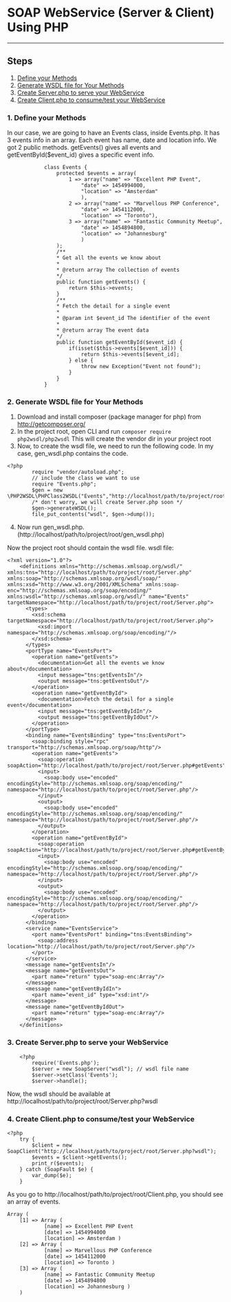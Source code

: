 # SOAP WebService (Server & Client) Using PHP
---
## Steps

1.  [Define your Methods](#1-define-your-methods)
2.  [Generate WSDL file for Your Methods](#2-generate-wSDL-file-for-your-methods)
3.  [Create Server.php to serve your WebService](#3-create-server.php-to-serve-your-webService)
4.  [Create Client.php to consume/test your WebService](#4-create-client.php-to-consume/test-your-webService)

### 1. Define your Methods

In our case, we are going to have an Events class, inside Events.php. It has 3 events info in an array. Each event has name, date and location info. We got 2 public methods. getEvents() gives all events and getEventById($event_id) gives a specific event info.

```        <?php
            class Events {
                protected $events = array(
                    1 => array("name" => "Excellent PHP Event",
                        "date" => 1454994000,
                        "location" => "Amsterdam"
                        ),
                    2 => array("name" => "Marvellous PHP Conference",
                        "date" => 1454112000,
                        "location" => "Toronto"),
                    3 => array("name" => "Fantastic Community Meetup",
                        "date" => 1454894800,
                        "location" => "Johannesburg"
                        )
                );
                /**
                * Get all the events we know about
                *
                * @return array The collection of events
                */
                public function getEvents() {
                    return $this->events;
                }
                /**
                * Fetch the detail for a single event
                *
                * @param int $event_id The identifier of the event
                *
                * @return array The event data
                */
                public function getEventById($event_id) {
                    if(isset($this->events[$event_id])) {
                        return $this->events[$event_id];
                    } else {
                        throw new Exception("Event not found");
                    }
                }
            }
```

### 2. Generate WSDL file for Your Methods

1.  Download and install composer (package manager for php) from http://getcomposer.org/
2.  In the project root, open CLI and run `composer require php2wsdl/php2wsdl` This will create the vendor dir in your project root
3.  Now, to create the wsdl file, we need to run the following code. In my case, gen_wsdl.php contains the code.
```
<?php
        require "vendor/autoload.php";
        // include the class we want to use
        require "Events.php";
        $gen = new \PHP2WSDL\PHPClass2WSDL("Events","http://localhost/path/to/project/root/Server.php"); 
        /* don't worry, we will create Server.php soon */
        $gen->generateWSDL();
        file_put_contents("wsdl", $gen->dump());
```
4.  Now run gen_wsdl.php. (http://localhost/path/to/project/root/gen_wsdl.php)

Now the project root should contain the wsdl file.
wsdl file:
```
<?xml version="1.0"?>
    <definitions xmlns="http://schemas.xmlsoap.org/wsdl/" xmlns:tns="http://localhost/path/to/project/root/Server.php" xmlns:soap="http://schemas.xmlsoap.org/wsdl/soap/" xmlns:xsd="http://www.w3.org/2001/XMLSchema" xmlns:soap-enc="http://schemas.xmlsoap.org/soap/encoding/" xmlns:wsdl="http://schemas.xmlsoap.org/wsdl/" name="Events" targetNamespace="http://localhost/path/to/project/root/Server.php">
      <types>
        <xsd:schema targetNamespace="http://localhost/path/to/project/root/Server.php">
          <xsd:import namespace="http://schemas.xmlsoap.org/soap/encoding/"/>
        </xsd:schema>
      </types>
      <portType name="EventsPort">
        <operation name="getEvents">
          <documentation>Get all the events we know about</documentation>
          <input message="tns:getEventsIn"/>
          <output message="tns:getEventsOut"/>
        </operation>
        <operation name="getEventById">
          <documentation>Fetch the detail for a single event</documentation>
          <input message="tns:getEventByIdIn"/>
          <output message="tns:getEventByIdOut"/>
        </operation>
      </portType>
      <binding name="EventsBinding" type="tns:EventsPort">
        <soap:binding style="rpc" transport="http://schemas.xmlsoap.org/soap/http"/>
        <operation name="getEvents">
          <soap:operation soapAction="http://localhost/path/to/project/root/Server.php#getEvents"/>
          <input>
            <soap:body use="encoded" encodingStyle="http://schemas.xmlsoap.org/soap/encoding/" namespace="http://localhost/path/to/project/root/Server.php"/>
          </input>
          <output>
            <soap:body use="encoded" encodingStyle="http://schemas.xmlsoap.org/soap/encoding/" namespace="http://localhost/path/to/project/root/Server.php"/>
          </output>
        </operation>
        <operation name="getEventById">
          <soap:operation soapAction="http://localhost/path/to/project/root/Server.php#getEventById"/>
          <input>
            <soap:body use="encoded" encodingStyle="http://schemas.xmlsoap.org/soap/encoding/" namespace="http://localhost/path/to/project/root/Server.php"/>
          </input>
          <output>
            <soap:body use="encoded" encodingStyle="http://schemas.xmlsoap.org/soap/encoding/" namespace="http://localhost/path/to/project/root/Server.php"/>
          </output>
        </operation>
      </binding>
      <service name="EventsService">
        <port name="EventsPort" binding="tns:EventsBinding">
          <soap:address location="http://localhost/path/to/project/root/Server.php"/>
        </port>
      </service>
      <message name="getEventsIn"/>
      <message name="getEventsOut">
        <part name="return" type="soap-enc:Array"/>
      </message>
      <message name="getEventByIdIn">
        <part name="event_id" type="xsd:int"/>
      </message>
      <message name="getEventByIdOut">
        <part name="return" type="soap-enc:Array"/>
      </message>
    </definitions>
```

### 3. Create Server.php to serve your WebService

```
    <?php
        require('Events.php');
        $server = new SoapServer("wsdl"); // wsdl file name
        $server->setClass('Events');
        $server->handle();
```
Now, the wsdl should be available at  http://localhost/path/to/project/root/Server.php?wsdl

### 4. Create Client.php to consume/test your WebService
```
<?php
    try {
        $client = new SoapClient("http://localhost/path/to/project/root/Server.php?wsdl");
        $events = $client->getEvents();
        print_r($events);
    } catch (SoapFault $e) {
        var_dump($e);
    }

```

As you go to http://localhost/path/to/project/root/Client.php, you should see an array of events.
```
Array ( 
    [1] => Array ( 
            [name] => Excellent PHP Event 
            [date] => 1454994000 
            [location] => Amsterdam ) 
    [2] => Array ( 
            [name] => Marvellous PHP Conference 
            [date] => 1454112000 
            [location] => Toronto ) 
    [3] => Array ( 
            [name] => Fantastic Community Meetup 
            [date] => 1454894800 
            [location] => Johannesburg ) 
    ) 
```
